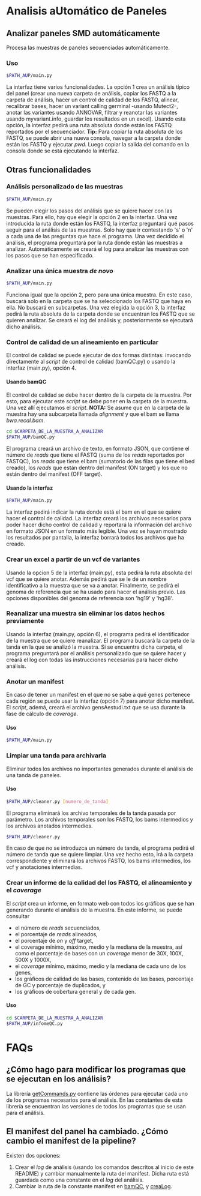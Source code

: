 # Analisis aUtom&aacute;tico de Paneles
## Analizar paneles SMD autom&aacute;ticamente

Procesa las muestras de paneles secuenciadas autom&aacute;ticamente.

### Uso

```bash
$PATH_AUP/main.py
```
La interfaz tiene varios funcionalidades. La opci&oacute;n 1 crea un an&aacute;lisis t&iacute;pico del panel (crear una nueva carpeta de an&aacute;lisis, copiar los FASTQ a la carpeta de an&aacute;lisis, hacer un control de calidad de los FASTQ, alinear, recalibrar bases, hacer un variant calling germinal -usando Mutect2-, anotar las variantes usando ANNOVAR, filtrar y reanotar las variantes usando myvariant.info, guardar los resultados en un excel). Usando esta opci&oacute;n, la interfaz pedir&aacute; una ruta absoluta donde est&aacute;n los FASTQ reportados por el secuenciador. **Tip:** Para copiar la ruta absoluta de los FASTQ, se puede abrir una nueva consola, navegar a la carpeta donde est&aacute;n los FASTQ y ejecutar *pwd*. Luego copiar la salida del comando en la consola donde se est&aacute; ejecutando la interfaz.

## Otras funcionalidades

### An&aacute;lisis personalizado de las muestras

```bash
$PATH_AUP/main.py
```

Se pueden elegir los pasos del an&aacute;lisis que se quiere hacer con las muestras. Para ello, hay que elegir la opci&oacute;n 2 en la interfaz. Una vez introducida la ruta donde est&aacute;n los FASTQ, la interfaz preguntar&aacute; qu&eacute; pasos seguir para el an&aacute;lisis de las muestras. Solo  hay que ir contestando 's' o 'n' a cada una de las preguntas que hace el programa. Una vez decidido el an&aacute;lisis, el programa preguntar&aacute; por la ruta donde est&aacute;n las muestras a analizar. Autom&aacute;ticamente se crear&aacute; el log para analizar las muestras con los pasos que se han especificado.

### Analizar una &uacute;nica muestra *de novo*

```bash
$PATH_AUP/main.py
```

Funciona igual que la opci&oacute;n 2, pero para una &uacute;nica muestra. En este caso, buscar&aacute; solo en la carpeta que se ha seleccionado los FASTQ que haya en ella. No buscar&aacute; en subcarpetas. Una vez elegida la opci&oacute;n 3, la interfaz pedir&aacute; la ruta absoluta de la carpeta donde se encuentran los FASTQ que se quieren analizar. Se crear&aacute; el log del an&aacute;lisis y, posteriormente se ejecutar&aacute; dicho an&aacute;lisis.

### Control de calidad de un alineamiento en particular

El control de calidad se puede ejecutar de dos formas distintas: invocando directamente al *script* de control de calidad (bamQC.py) o usando la interfaz (main.py), opci&oacute;n 4.

#### Usando bamQC

El control de calidad se debe hacer dentro de la carpeta de la muestra. Por esto, para ejecutar este *script* se debe poner en la carpeta de la muestra. Una vez all&iacute; ejecutamos el *script*. **NOTA:** Se asume que en la carpeta de la muestra hay una subcarpeta llamada *alignment* y que el bam se llama *bwa.recal.bam*.

```bash
cd $CARPETA_DE_LA_MUESTRA_A_ANALIZAR
$PATH_AUP/bamQC.py
```

El programa crear&aacute; un archivo de texto, en formato JSON, que contiene el n&uacute;mero de *reads* que tiene el FASTQ (suma de los *reads* reportados por FASTQC), los *reads* que tiene el bam (sumatorio de las filas que tiene el bed creado), los *reads* que est&aacute;n dentro del manifest (ON target) y los que no est&aacute;n dentro del manifest (OFF target).

#### Usando la interfaz

```bash
$PATH_AUP/main.py
```

La interfaz pedir&aacute; indicar la ruta donde est&aacute; el bam en el que se quiere hacer el control de calidad. La interfaz crear&aacute; los archivos necesarios para poder hacer dicho control de calidad y reportar&aacute; la informaci&oacute;n del archivo en formato JSON en un formato m&aacute;s legible. Una vez se hayan mostrado los resultados por pantalla, la interfaz borrar&aacute; todos los archivos que ha creado.

### Crear un excel a partir de un vcf de variantes

Usando la opcion 5 de la interfaz (main.py), esta pedir&aacute; la ruta absoluta del vcf que se quiere anotar. Adem&aacute;s pedir&aacute; que se le d&eacute; un nombre identificativo a la muestra que se va a anotar. Finalmente, se pedir&aacute; el genoma de referencia que se ha usado para hacer el an&aacute;lisis previo. Las opciones disponibles del genoma de referencia son 'hg19' y 'hg38'.

### Reanalizar una muestra sin eliminar los datos hechos previamente

Usando la interfaz (main.py, opci&oacute;n 6), el programa pedir&aacute; el identificador de la muestra que se quiere reanalizar. El programa buscar&aacute; la carpeta de la tanda en la que se analiz&oacute; la muestra. Si se encuentra dicha carpeta, el programa preguntar&aacute; por el an&aacute;lisis personalizado que se quiere hacer y crear&aacute; el log con todas las instrucciones necesarias para hacer dicho an&aacute;lisis.

### Anotar un manifest

En caso de tener un manifest en el que no se sabe a qu&eacute; genes pertenece cada regi&oacute;n se puede usar la interfaz (opci&oacute;n 7) para anotar dicho manifest. El *script*, adem&aacute;, crear&aacute; el archivo gensAestudi.txt que se usa durante la fase de c&aacute;lculo de *coverage*.

#### Uso

```bash
$PATH_AUP/main.py
```

### Limpiar una tanda para archivarla

Eliminar todos los archivos no importantes generados durante el an&aacute;lisis de una tanda de paneles.

#### Uso

```bash
$PATH_AUP/cleaner.py [numero_de_tanda]
```

El programa eliminar&aacute; los archivo temporales de la tanda pasada por par&aacute;metro. Los archivos temporales son los FASTQ, los bams intermedios y los archivos anotados intermedios.

```bash
$PATH_AUP/cleaner.py
```

En caso de que no se introduzca un n&uacute;mero de tanda, el programa pedir&aacute; el n&uacute;mero de tanda que se quiere limpiar. Una vez hecho esto, ir&aacute; a la carpeta correspondiente y eliminar&aacute; los archivos FASTQ, los bams intermedios, los vcf y anotaciones intermedias.

### Crear un informe de la calidad del los FASTQ, el alineamiento y el *coverage*

El *script* crea un informe, en formato web con todos los gr&aacute;ficos que se han generando durante el an&aacute;lisis de la muestra. En este informe, se puede consultar
* el n&uacute;mero de *reads* secuenciados,
* el porcentaje de *reads* alineados,
* el porcentaje de *on* y *off* target,
* el coverage m&iacute;nimo, m&aacute;ximo, medio y la mediana de la muestra, así como el porcentaje de bases con un *coverage* menor de 30X, 100X, 500X y 1000X,
* el *coverage* m&iacute;nimo, m&aacute;ximo, medio y la mediana de cada uno de los genes,
* los gr&aacute;ficos de calidad de las bases, contenido de las bases, porcentaje de GC y porcentaje de duplicados, y
* los gr&aacute;ficos de cobertura general y de cada gen.

#### Uso

```bash
cd $CARPETA_DE_LA_MUESTRA_A_ANALIZAR
$PATH_AUP/infomeQC.py
```

# FAQs

## &iquest;C&oacute;mo hago para modificar los programas que se ejecutan en los an&aacute;lisis?

La librer&iacute;a [getCommands.py](../master/getCommands.py) contiene las &oacute;rdenes para ejecutar cada uno de los programas necesarios para el an&aacute;lisis. En las constantes de esta librer&iacute;a se encuentran las versiones de todos los programas que se usan para el an&aacute;lisis.


## El manifest del panel ha cambiado. &iquest;C&oacute;mo cambio el manifest de la pipeline?

Existen dos opciones:

1. Crear el *log* de an&aacute;lisis (usando los comandos descritos al inicio de este README) y cambiar manualmente la ruta del manifest. Dicha ruta est&aacute; guardada como una constante en el *log* del an&aacute;lisis.
2. Cambiar la ruta de la constante manifest en [bamQC](../master/bamQC.py), y [creaLog](../master/creaLog.py).
